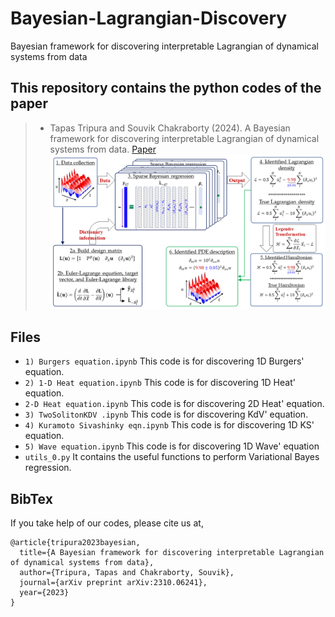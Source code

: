 # Bayesian-Lagrangian-Discovery
Bayesian framework for discovering interpretable Lagrangian of dynamical systems from data

## This repository contains the python codes of the paper 
  > + Tapas Tripura and Souvik Chakraborty (2024). A Bayesian framework for discovering interpretable Lagrangian of dynamical systems from data. [Paper](https://arxiv.org/abs/2310.06241)
  ![Schematic Architecture](Methodology_Lagrange.png)

## Files
  + `1) Burgers equation.ipynb` This code is for discovering 1D Burgers' equation.
  + `2) 1-D Heat equation.ipynb` This code is for discovering 1D Heat' equation.
  + `2-D Heat equation.ipynb` This code is for discovering 2D Heat' equation.
  + `3) TwoSolitonKDV .ipynb` This code is for discovering KdV' equation.
  + `4) Kuramoto Sivashinky eqn.ipynb` This code is for discovering 1D KS' equation.
  + `5) Wave equation.ipynb` This code is for discovering 1D Wave' equation
  + `utils_0.py` It contains the useful functions to perform Variational Bayes regression.

## BibTex
If you take help of our codes, please cite us at,
```
@article{tripura2023bayesian,
  title={A Bayesian framework for discovering interpretable Lagrangian of dynamical systems from data},
  author={Tripura, Tapas and Chakraborty, Souvik},
  journal={arXiv preprint arXiv:2310.06241},
  year={2023}
}
```
